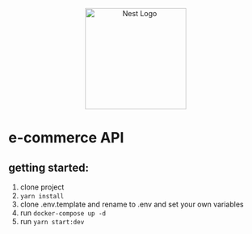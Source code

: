 <p align="center">
  <a href="http://nestjs.com/" target="blank"><img src="https://nestjs.com/img/logo-small.svg" width="200" alt="Nest Logo" /></a>
</p>

# e-commerce API

## getting started:

1. clone project
2. `yarn install`
3. clone .env.template and rename to .env and set your own variables
4. run `docker-compose up -d`
5. run `yarn start:dev`
